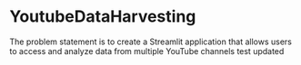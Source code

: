 # YoutubeDataHarvesting
The problem statement is to create a Streamlit application that allows users to access and analyze data from multiple YouTube channels
test updated
